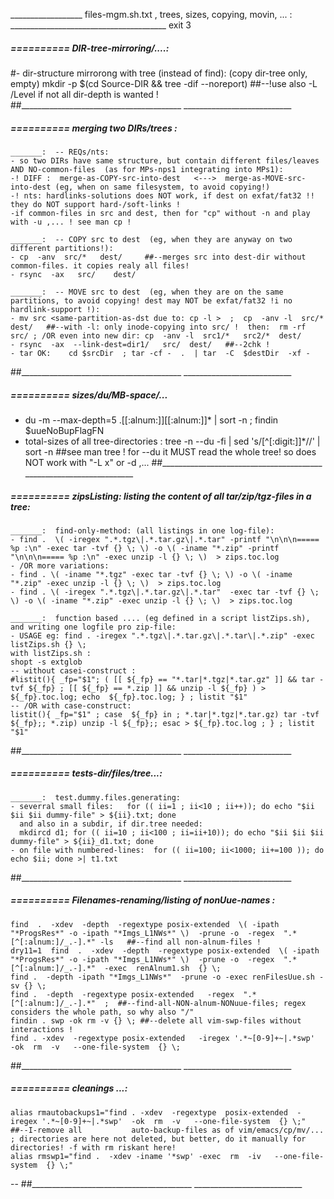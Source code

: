 __________________  files-mgm.sh.txt , trees, sizes, copying, movin, ... : _______________________________________
exit 3


#####  ==========  DIR-tree-mirroring/....: 
#- dir-structure mirrorong with tree (instead of find): (copy dir-tree only, empty)
mkdir -p $(cd Source-DIR  && tree -dif --noreport)  ##--!use also -L /Level if not all dir-depth is wanted !
##________________________________________  ___________________________


#####  ==========  merging two DIRs/trees :

	_______:  -- REQs/nts:
	- so two DIRs have same structure, but contain different files/leaves AND NO-common-files  (as for MPs-nps1 integrating into MPs1):
	-! DIFF :  merge-as-COPY-src-into-dest   <--->  merge-as-MOVE-src-into-dest (eg, when on same filesystem, to avoid copying!)
	-! nts: hardlinks-solutions does NOT work, if dest on exfat/fat32 !! they do NOT support hard-/soft-links !
	-if common-files in src and dest, then for "cp" without -n and play with -u ,... ! see man cp !

	_______:  -- COPY src to dest  (eg, when they are anyway on two different partitions!):
	- cp  -anv  src/*   dest/     ##--merges src into dest-dir without common-files. it copies realy all files!
	- rsync  -ax   src/    dest/

	_______:  -- MOVE src to dest  (eg, when they are on the same partitions, to avoid copying! dest may NOT be exfat/fat32 !i no hardlink-support !):
	- mv src <same-partition-as-dst due to: cp -l >  ;  cp  -anv -l  src/*   dest/   ##--with -l: only inode-copying into src/ !  then:  rm -rf src/ ; /OR even into new dir: cp  -anv -l  src1/*   src2/*  dest/
	- rsync  -ax  --link-dest=dir1/   src/  dest/   ##--2chk !
	- tar OK:    cd $srcDir  ; tar -cf -  .  | tar  -C  $destDir  -xf -
##________________________________________  ___________________________


#####  ==========  sizes/du/MB-space/...
- du -m --max-depth=5 .[[:alnum:]][[:alnum:]]* | sort -n    ;  findin $uueNoBupFlagFN
- total-sizes of all tree-directories :  tree -n   --du -fi | sed 's/[^[:digit:]]*//'  |  sort -n   ##see man tree ! for --du it MUST read the whole tree! so does NOT work with "-L x" or -d ,...
##________________________________________  ___________________________


#####  ==========  zipsListing:  listing the content of all tar/zip/tgz-files in a tree:

	_______:  find-only-method: (all listings in one log-file):
	- find .  \( -iregex ".*.tgz\|.*.tar.gz\|.*.tar" -printf "\n\n\n===== %p :\n" -exec tar -tvf {} \; \) -o \( -iname "*.zip" -printf "\n\n\n===== %p :\n" -exec unzip -l {} \; \)  > zips.toc.log
	- /OR more variations:
	- find . \( -iname "*.tgz" -exec tar -tvf {} \; \) -o \( -iname "*.zip" -exec unzip -l {} \; \)  > zips.toc.log
	- find . \( -iregex ".*.tgz\|.*.tar.gz\|.*.tar"  -exec tar -tvf {} \; \) -o \( -iname "*.zip" -exec unzip -l {} \; \)  > zips.toc.log

	_______:  function based .... (eg defined in a script listZips.sh), and writing one logfile pro zip-file:
	- USAGE eg: find . -iregex ".*.tgz\|.*.tar.gz\|.*.tar\|.*.zip" -exec listZips.sh {} \;
	with listZips.sh : 
	shopt -s extglob
	-- without casei-construct :
	#listit(){ _fp="$1"; ( [[ ${_fp} == "*.tar|*.tgz|*.tar.gz" ]] && tar -tvf ${_fp} ; [[ ${_fp} == *.zip ]] && unzip -l ${_fp} ) > ${_fp}.toc.log; echo  ${_fp}.toc.log; } ; listit "$1"
	-- /OR with case-construct:
	listit(){ _fp="$1" ; case  ${_fp} in ; *.tar|*.tgz|*.tar.gz) tar -tvf ${_fp};; *.zip) unzip -l ${_fp};; esac > ${_fp}.toc.log ; } ; listit "$1"
##________________________________________  ___________________________


#####  ==========  tests-dir/files/tree...:

	_______:  test.dummy.files.generating:
	- severral small files:   for (( ii=1 ; ii<10 ; ii++)); do echo "$ii $ii $ii dummy-file" > ${ii}.txt; done
	  and also in a subdir, if dir.tree needed:
	  mkdircd d1; for (( ii=10 ; ii<100 ; ii=ii+10)); do echo "$ii $ii $ii dummy-file" > ${ii}_d1.txt; done
	- on file with numbered-lines:  for (( ii=100; ii<1000; ii+=100 )); do echo $ii; done >| t1.txt
##________________________________________  ___________________________


#####  ==========  Filenames-renaming/listing of nonUue-names :

    find  .  -xdev  -depth  -regextype posix-extended  \( -ipath "*ProgsRes*" -o -ipath "*Imgs_L1NWs*" \)  -prune -o  -regex  ".*[^[:alnum:]/_.-].*" -ls   ##--find all non-alnum-files !
    dry11=1  find  .  -xdev  -depth  -regextype posix-extended  \( -ipath "*ProgsRes*" -o -ipath "*Imgs_L1NWs*" \)  -prune -o  -regex  ".*[^[:alnum:]/_.-].*"  -exec  renAlnum1.sh  {} \;
    find .  -depth -ipath "*Imgs_L1NWs*"  -prune -o -exec renFilesUue.sh -sv {} \;
    find .  -depth  -regextype posix-extended   -regex  ".*[^[:alnum:]/_.-].*"  ;  ##--find-all-NON-alnum-NONuue-files; regex considers the whole path, so why also "/"
    findin . swp -ok rm -v {} \; ##--delete all vim-swp-files without interactions !
    find . -xdev  -regextype posix-extended   -iregex '.*~[0-9]+~|.*swp'   -ok  rm  -v   --one-file-system  {} \;
##________________________________________  ___________________________


#####  ==========  cleanings ...:
    alias rmautobackups1="find . -xdev  -regextype  posix-extended  -iregex '.*~[0-9]+~|.*swp'  -ok  rm  -v   --one-file-system  {} \;"  ##--I-remove all           auto-backup-files as of vim/emacs/cp/mv/... ; directories are here not deleted, but better, do it manually for directories! -f with rm riskant here!
    alias rmswp1="find .  -xdev -iname '*swp' -exec  rm  -iv   --one-file-system  {} \;"
--
##________________________________________  ___________________________

